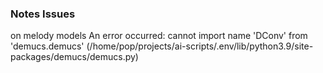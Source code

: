 ### Notes Issues

on melody models
An error occurred: cannot import name 'DConv' from 'demucs.demucs' (/home/pop/projects/ai-scripts/.env/lib/python3.9/site-packages/demucs/demucs.py)